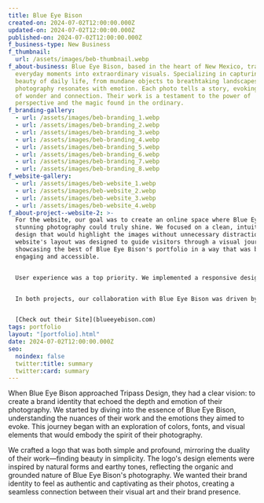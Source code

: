 ```yaml
---
title: Blue Eye Bison
created-on: 2024-07-02T12:00:00.000Z
updated-on: 2024-07-02T12:00:00.000Z
published-on: 2024-07-02T12:00:00.000Z
f_business-type: New Business
f_thumbnail:
  url: /assets/images/beb-thumbnail.webp
f_about-business: Blue Eye Bison, based in the heart of New Mexico, transforms
  everyday moments into extraordinary visuals. Specializing in capturing the raw
  beauty of daily life, from mundane objects to breathtaking landscapes, their
  photography resonates with emotion. Each photo tells a story, evoking a sense
  of wonder and connection. Their work is a testament to the power of
  perspective and the magic found in the ordinary.
f_branding-gallery:
  - url: /assets/images/beb-branding_1.webp
  - url: /assets/images/beb-branding_2.webp
  - url: /assets/images/beb-branding_3.webp
  - url: /assets/images/beb-branding_4.webp
  - url: /assets/images/beb-branding_5.webp
  - url: /assets/images/beb-branding_6.webp
  - url: /assets/images/beb-branding_7.webp
  - url: /assets/images/beb-branding_8.webp
f_website-gallery:
  - url: /assets/images/beb-website_1.webp
  - url: /assets/images/beb-website_2.webp
  - url: /assets/images/beb-website_3.webp
  - url: /assets/images/beb-website_4.webp
f_about-project--website-2: >-
  For the website, our goal was to create an online space where Blue Eye Bison’s
  stunning photography could truly shine. We focused on a clean, intuitive
  design that would highlight the images without unnecessary distractions. The
  website's layout was designed to guide visitors through a visual journey,
  showcasing the best of Blue Eye Bison's portfolio in a way that was both
  engaging and accessible.


  User experience was a top priority. We implemented a responsive design, ensuring the website looked impeccable on any device. The navigation was streamlined to allow visitors to easily explore galleries, learn about the photographer’s journey, and get in touch for inquiries. Integrating a blog section, we provided Blue Eye Bison with a platform to share stories behind the shots, tips on photography, and updates on their latest projects. This dynamic approach not only enhanced visitor engagement but also fostered a deeper connection between Blue Eye Bison and their audience.


  In both projects, our collaboration with Blue Eye Bison was driven by a shared passion for storytelling and a commitment to excellence. The result is a brand and website that not only represent Blue Eye Bison's artistry but also inspire and captivate their audience.


  [Check out their Site](blueeyebison.com)
tags: portfolio
layout: "[portfolio].html"
date: 2024-07-02T12:00:00.000Z
seo:
  noindex: false
  twitter:title: summary
  twitter:card: summary
---
```

When Blue Eye Bison approached Tripass Design, they had a clear vision: to create a brand identity that echoed the depth and emotion of their photography. We started by diving into the essence of Blue Eye Bison, understanding the nuances of their work and the emotions they aimed to evoke. This journey began with an exploration of colors, fonts, and visual elements that would embody the spirit of their photography.

We crafted a logo that was both simple and profound, mirroring the duality of their work—finding beauty in simplicity. The logo's design elements were inspired by natural forms and earthy tones, reflecting the organic and grounded nature of Blue Eye Bison's photography. We wanted their brand identity to feel as authentic and captivating as their photos, creating a seamless connection between their visual art and their brand presence.
